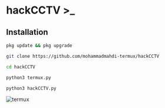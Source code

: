 # hackCCTV >_






## Installation
```bash
pkg update && pkg upgrade
```

```bash
git clone https://github.com/mohammadmahdi-termux/hackCCTV
```

```bash
cd hackCCTV
```

```bash
python3 termux.py
```

```bash
python3 hackCCTV.py
```

![termux](https://user-images.githubusercontent.com/121671564/210075918-2c38c197-c09e-49cb-abe2-e8ecb2001d54.png)
